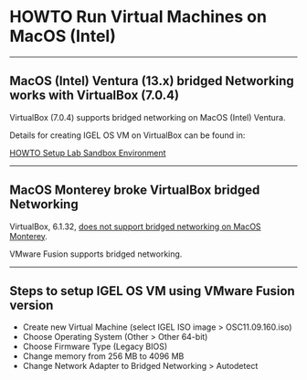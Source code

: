 # HOWTO Run Virtual Machines on MacOS (Intel)

-----

## MacOS (Intel) Ventura (13.x) bridged Networking works with VirtualBox (7.0.4)

VirtualBox (7.0.4) supports bridged networking on MacOS (Intel) Ventura.

Details for creating IGEL OS VM on VirtualBox can be found in:

[HOWTO Setup Lab Sandbox Environment](HOWTO-Setup-Lab-Sandbox-Environment.md)

-----

## MacOS Monterey broke VirtualBox bridged Networking

VirtualBox, 6.1.32, [does not support bridged networking on MacOS Monterey](https://forums.virtualbox.org/viewtopic.php?f=8&t=105174&p=513054&hilit=bridged#p513054).

VMware Fusion supports bridged networking.

-----

## Steps to setup IGEL OS VM using VMware Fusion version

- Create new Virtual Machine (select IGEL ISO image > OSC11.09.160.iso)
- Choose Operating System (Other > Other 64-bit)
- Choose Firmware Type (Legacy BIOS)
- Change memory from 256 MB to 4096 MB
- Change Network Adapter to Bridged Networking > Autodetect
